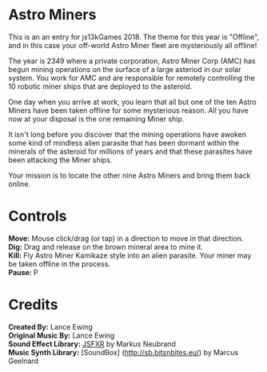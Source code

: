 # Astro Miners
This is an an entry for js13kGames 2018. The theme for this year is "Offline", and in this case your off-world Astro Miner fleet are mysteriously all offline!

The year is 2349 where a private corporation, Astro Miner Corp (AMC) has begun mining operations on the surface of a large asteriod in our solar system. You work for AMC and are responsible for remotely controlling the 10 robotic miner ships that are deployed to the asteroid.

One day when you arrive at work, you learn that all but one of the ten Astro Miners have been taken offline for some mysterious reason. All you have now at your disposal is the one remaining Miner ship.

It isn't long before you discover that the mining operations have awoken some kind of mindless alien parasite that has been dormant within the minerals of the asteroid for millions of years and that these parasites have been attacking the Miner ships.

Your mission is to locate the other nine Astro Miners and bring them back online.

# Controls
**Move:** Mouse click/drag (or tap) in a direction to move in that direction.  
**Dig:** Drag and release on the brown mineral area to mine it.  
**Kill:** Fly Astro Miner Kamikaze style into an alien parasite. Your miner may be taken offline in the process.  
**Pause:** P  

# Credits
**Created By:** Lance Ewing  
**Original Music By:** Lance Ewing  
**Sound Effect Library:** [JSFXR](https://github.com/mneubrand/jsfxr) by Markus Neubrand  
**Music Synth Library:** [SoundBox] (http://sb.bitsnbites.eu/) by Marcus Geelnard  

